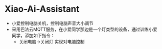 # Xiao-Ai-Assistant
* 小爱控制电脑关机，控制电脑声音大小调节
* 采用巴法云MQTT服务，在小爱同学那边是一个灯类型的设备，通过训练小爱同学，添加如下指令：
    * 关闭电脑->关闭灯   实现对电脑控制
    
